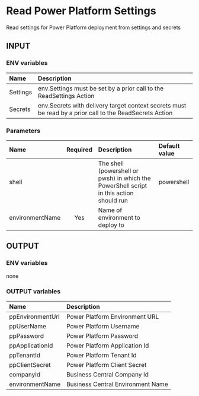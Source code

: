 # Read Power Platform Settings

Read settings for Power Platform deployment from settings and secrets

## INPUT

### ENV variables

| Name | Description |
| :-- | :-- |
| Settings | env.Settings must be set by a prior call to the ReadSettings Action |
| Secrets | env.Secrets with delivery target context secrets must be read by a prior call to the ReadSecrets Action |

### Parameters

| Name | Required | Description | Default value |
| :-- | :-: | :-- | :-- |
| shell | | The shell (powershell or pwsh) in which the PowerShell script in this action should run | powershell |
| environmentName | Yes | Name of environment to deploy to | |

## OUTPUT

### ENV variables

none

### OUTPUT variables

| Name | Description |
| :-- | :-- |
| ppEnvironmentUrl | Power Platform Environment URL |
| ppUserName | Power Platform Username |
| ppPassword | Power Platform Password |
| ppApplicationId | Power Platform Application Id |
| ppTenantId | Power Platform Tenant Id |
| ppClientSecret | Power Platform Client Secret |
| companyId | Business Central Company Id |
| environmentName | Business Central Environment Name |
